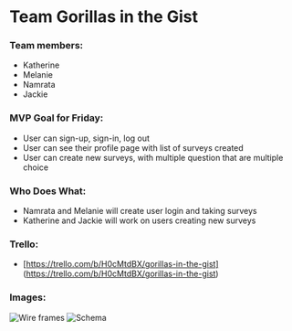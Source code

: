 Team Gorillas in the Gist
====================

### Team members:
 - Katherine
 - Melanie
 - Namrata
 - Jackie
 
### MVP Goal for Friday:
 - User can sign-up, sign-in, log out
 - User can see their profile page with list of surveys created
 - User can create new surveys, with multiple question that are multiple choice

### Who Does What:
 - Namrata and Melanie will create user login and taking surveys
 - Katherine and Jackie will work on users creating new surveys
 
### Trello:
 - [https://trello.com/b/H0cMtdBX/gorillas-in-the-gist] (https://trello.com/b/H0cMtdBX/gorillas-in-the-gist)
 
### Images:

![Wire frames](https://trello-attachments.s3.amazonaws.com/532c7bef96402a3e59dc6737/532c825bd888f7ad22c8b116/3264x2448/3166793176166542d1f6f2c402e41b83/20140321_105805.jpg)
![Schema](https://trello-attachments.s3.amazonaws.com/532c7bef96402a3e59dc6737/532c825bd888f7ad22c8b116/3264x2448/d8f68ceb0bbb3585a9d3424d50b5425a/20140321_104447.jpg)